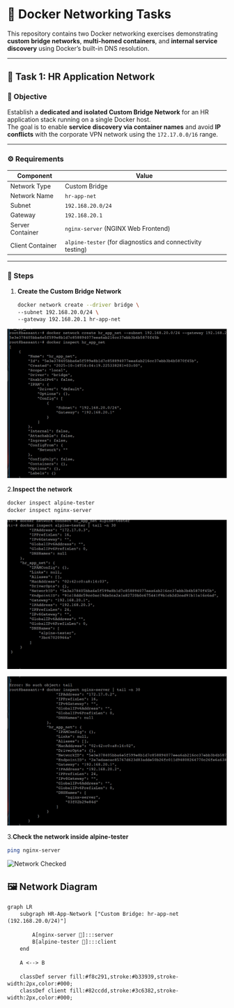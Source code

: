 # 🐳 Docker Networking Tasks

This repository contains two Docker networking exercises demonstrating **custom bridge networks**, **multi-homed containers**, and **internal service discovery** using Docker’s built-in DNS resolution.

---

## 📘 Task 1: HR Application Network

### 🎯 Objective
Establish a **dedicated and isolated Custom Bridge Network** for an HR application stack running on a single Docker host.  
The goal is to enable **service discovery via container names** and avoid **IP conflicts** with the corporate VPN network using the `172.17.0.0/16` range.

---

### ⚙️ Requirements
| Component | Value |
|------------|--------|
| Network Type | Custom Bridge |
| Network Name | `hr-app-net` |
| Subnet | `192.168.20.0/24` |
| Gateway | `192.168.20.1` |
| Server Container | `nginx-server` (NGINX Web Frontend) |
| Client Container | `alpine-tester` (for diagnostics and connectivity testing) |

---

### 🧩 Steps

1. **Create the Custom Bridge Network**
   ```bash
   docker network create --driver bridge \
   --subnet 192.168.20.0/24 \
   --gateway 192.168.20.1 hr-app-net
   ```

![Network Created](https://github.com/Bassantmohy/docker-tasks/blob/main/hr-network/HR-netCreate.png)


2.**Inspect the network**
```bash
docker inspect alpine-tester
docker inspect nginx-server
```
![Alpine Inspected](./alpine-tester.png)

![Nginx Inspected](./nginx-server-inspect.png)

3.**Check the network inside alpine-tester**
```bash
ping nginx-server
```
![Network Checked](./ping_alpine-nginx-DNS)


## 🖼️ Network Diagram

```mermaid
graph LR
    subgraph HR-App-Network ["Custom Bridge: hr-app-net (192.168.20.0/24)"]

        A[nginx-server 🧩]:::server
        B[alpine-tester 🧪]:::client
    end

    A <--> B

    classDef server fill:#f8c291,stroke:#b33939,stroke-width:2px,color:#000;
    classDef client fill:#82ccdd,stroke:#3c6382,stroke-width:2px,color:#000;







